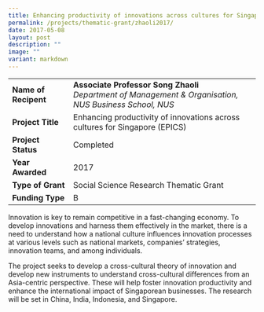 ```yaml
---
title: Enhancing productivity of innovations across cultures for Singapore (EPICS)
permalink: /projects/thematic-grant/zhaoli2017/
date: 2017-05-08
layout: post
description: ""
image: ""
variant: markdown
---
```

|  |  |
|---|---|
| **Name of Recipent** | **Associate Professor Song Zhaoli**<br>_Department of Management &amp; Organisation, NUS Business School, NUS_ |
| **Project Title** | Enhancing productivity of innovations across cultures for Singapore (EPICS) |
| **Project Status** | Completed |
| **Year Awarded** | 2017 |
| **Type of Grant** | Social Science Research Thematic Grant |
|**Funding Type** | B |

Innovation is key to remain competitive in a fast-changing economy. To develop innovations and harness them effectively in the market, there is a need to understand how a national culture influences innovation processes at various levels such as national markets, companies’ strategies, innovation teams, and among individuals.&nbsp;

The project seeks to develop a cross-cultural theory of innovation and develop new instruments to understand cross-cultural differences from an Asia-centric perspective. These will help foster innovation productivity and enhance the international impact of Singaporean businesses. The research will be set in China, India, Indonesia, and Singapore.